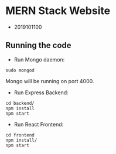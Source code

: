 # MERN Stack Website

* 2019101100

## Running the code

* Run Mongo daemon:
```
sudo mongod
```
Mongo will be running on port 4000.


* Run Express Backend:
```
cd backend/
npm install
npm start
```

* Run React Frontend:
```
cd frontend
npm install/
npm start
```


